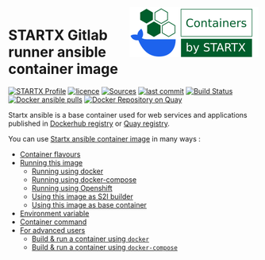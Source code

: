 <img align="right" src="https://raw.githubusercontent.com/startxfr/docker-images/master/.gitlab/img/logo-small.svg?sanitize=true">

# STARTX Gitlab runner ansible container image

[![STARTX Profile](https://img.shields.io/badge/provider-startx-green.svg)](https://github.com/startxfr) [![licence](https://img.shields.io/github/license/startxfr/docker-images.svg)](https://gitlab.com/startx1/containers) [![Sources](https://img.shields.io/badge/startx-docker--images-blue.svg)](https://gitlab.com/startx1/containers/tree/master/GitlabRunner/ansible/)
[![last commit](https://img.shields.io/github/last-commit/startxfr/docker-images.svg)](https://gitlab.com/startx1/containers) [![Build Status](https://travis-ci.org/startxfr/docker-images.svg?branch=master)](https://travis-ci.org/startxfr/docker-images) [![Docker ansible pulls](https://img.shields.io/docker/pulls/startx/sv-ansible)](https://hub.docker.com/r/startx/sv-ansible) [![Docker Repository on Quay](https://quay.io/repository/startx/ansible/status "Docker Repository on Quay")](https://quay.io/repository/startx/ansible)

Startx ansible is a base container used for web services and applications published in
[Dockerhub registry](https://hub.docker.com/u/startx) or [Quay registry](https://quay.io/startx).

You can use [Startx ansible container image](https://docker-images.readthedocs.io/en/latest/GitlabRunner/ansible/) in many ways :

- [Container flavours](https://docker-images.readthedocs.io/en/latest/GitlabRunner/ansible/#container-flavours)
- [Running this image](https://docker-images.readthedocs.io/en/latest/GitlabRunner/ansible/#running-this-image)
  - [Running using docker](https://docker-images.readthedocs.io/en/latest/GitlabRunner/ansible/#running-using-docker)
  - [Running using docker-compose](https://docker-images.readthedocs.io/en/latest/GitlabRunner/ansible/#running-using-docker-compose)
  - [Running using Openshift](https://docker-images.readthedocs.io/en/latest/GitlabRunner/ansible/#running-using-openshift)
  - [Using this image as S2I builder](https://docker-images.readthedocs.io/en/latest/GitlabRunner/ansible/#using-this-image-as-s2i-builder)
  - [Using this image as base container](https://docker-images.readthedocs.io/en/latest/GitlabRunner/ansible/#using-this-image-as-base-container)
- [Environment variable](https://docker-images.readthedocs.io/en/latest/GitlabRunner/ansible/#environment-variable)
- [Container command](https://docker-images.readthedocs.io/en/latest/GitlabRunner/ansible/#container-command)
- [For advanced users](https://docker-images.readthedocs.io/en/latest/GitlabRunner/ansible/#for-advanced-users)
  - [Build & run a container using `docker`](https://docker-images.readthedocs.io/en/latest/GitlabRunner/ansible/#build--run-a-container-using-docker)
  - [Build & run a container using `docker-compose`](https://docker-images.readthedocs.io/en/latest/GitlabRunner/ansible/#build--run-a-container-using-docker-compose)
